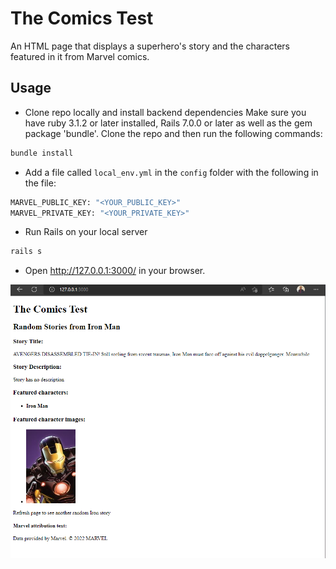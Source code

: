 # The Comics Test
An HTML page that displays a superhero's story and the characters featured in it from Marvel comics.

## Usage
* Clone repo locally and install backend dependencies
Make sure you have ruby 3.1.2 or later installed, Rails 7.0.0 or later as well as the gem package 'bundle'. Clone the repo and then run the following commands:

```bash
bundle install
```

* Add a file called `local_env.yml` in the `config` folder with the following in the file:

```bash
MARVEL_PUBLIC_KEY: "<YOUR_PUBLIC_KEY>"
MARVEL_PRIVATE_KEY: "<YOUR_PRIVATE_KEY>"
```
* Run Rails on your local server

```bash
rails s
```

* Open http://127.0.0.1:3000/ in your browser.

![Home page](example_files/home_page.png)
